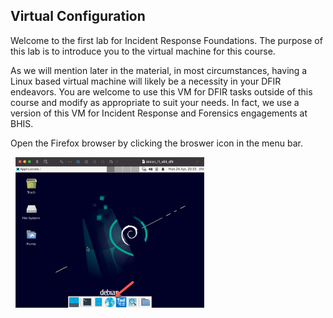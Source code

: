 ## Virtual Configuration

Welcome to the first lab for Incident Response Foundations.  The purpose of this lab is to introduce you to the virtual machine for this course.

As we will mention later in the material, in most circumstances, having a Linux based virtual machine will likely be a necessity in your DFIR endeavors.  You are welcome to use this VM for DFIR tasks outside of this course and modify as appropriate to suit your needs.  In fact, we use a version of this VM for Incident Response and Forensics engagements at BHIS.

Open the Firefox browser by clicking the broswer icon in the menu bar.

&nbsp;
<img src="images/vm_setup_0.png"  width="60%" height="30%">
&nbsp;